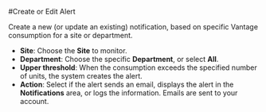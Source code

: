 #Create or Edit Alert

Create a new (or update an existing) notification, based on specific Vantage consumption for a site or department.

* **Site**: Choose the **Site** to monitor.
* **Department**: Choose the specific **Department**, or select **All**.
* **Upper threshold**: When the consumption exceeds the specified number of units, the system creates the alert.
* **Action**: Select if the alert sends an email, displays the alert in the **Notifications** area, or logs the information. Emails are sent to your account. 

